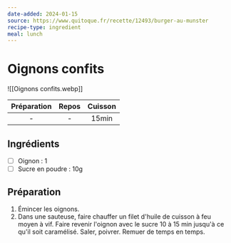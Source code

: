 ```yaml
---
date-added: 2024-01-15
source: https://www.quitoque.fr/recette/12493/burger-au-munster
recipe-type: ingredient
meal: lunch
---
```


# Oignons confits

![[Oignons confits.webp]]

| Préparation | Repos | Cuisson |
|:-----------:|:-----:|:-------:|
|      -      |   -   |  15min  |

## Ingrédients

- [ ] Oignon : 1
- [ ] Sucre en poudre : 10g

## Préparation

1. Émincer les oignons.
2. Dans une sauteuse, faire chauffer un filet d'huile de cuisson à feu moyen à vif. Faire revenir l'oignon avec le sucre 10 à 15 min jusqu'à ce qu'il soit caramélisé. Saler, poivrer. Remuer de temps en temps.
